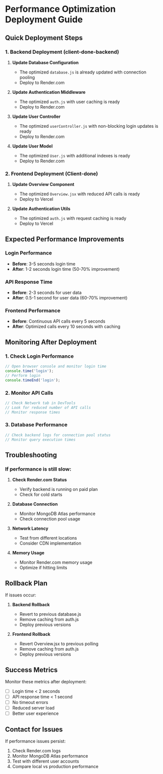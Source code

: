 # Performance Optimization Deployment Guide

## Quick Deployment Steps

### 1. Backend Deployment (client-done-backend)

1. **Update Database Configuration**
   - The optimized `database.js` is already updated with connection pooling
   - Deploy to Render.com

2. **Update Authentication Middleware**
   - The optimized `auth.js` with user caching is ready
   - Deploy to Render.com

3. **Update User Controller**
   - The optimized `userController.js` with non-blocking login updates is ready
   - Deploy to Render.com

4. **Update User Model**
   - The optimized `User.js` with additional indexes is ready
   - Deploy to Render.com

### 2. Frontend Deployment (Client-done)

1. **Update Overview Component**
   - The optimized `Overview.jsx` with reduced API calls is ready
   - Deploy to Vercel

2. **Update Authentication Utils**
   - The optimized `auth.js` with request caching is ready
   - Deploy to Vercel

## Expected Performance Improvements

### Login Performance
- **Before**: 3-5 seconds login time
- **After**: 1-2 seconds login time (50-70% improvement)

### API Response Time
- **Before**: 2-3 seconds for user data
- **After**: 0.5-1 second for user data (60-70% improvement)

### Frontend Performance
- **Before**: Continuous API calls every 5 seconds
- **After**: Optimized calls every 10 seconds with caching

## Monitoring After Deployment

### 1. Check Login Performance
```javascript
// Open browser console and monitor login time
console.time('login');
// Perform login
console.timeEnd('login');
```

### 2. Monitor API Calls
```javascript
// Check Network tab in DevTools
// Look for reduced number of API calls
// Monitor response times
```

### 3. Database Performance
```javascript
// Check backend logs for connection pool status
// Monitor query execution times
```

## Troubleshooting

### If performance is still slow:

1. **Check Render.com Status**
   - Verify backend is running on paid plan
   - Check for cold starts

2. **Database Connection**
   - Monitor MongoDB Atlas performance
   - Check connection pool usage

3. **Network Latency**
   - Test from different locations
   - Consider CDN implementation

4. **Memory Usage**
   - Monitor Render.com memory usage
   - Optimize if hitting limits

## Rollback Plan

If issues occur:

1. **Backend Rollback**
   - Revert to previous database.js
   - Remove caching from auth.js
   - Deploy previous versions

2. **Frontend Rollback**
   - Revert Overview.jsx to previous polling
   - Remove caching from auth.js
   - Deploy previous versions

## Success Metrics

Monitor these metrics after deployment:

- [ ] Login time < 2 seconds
- [ ] API response time < 1 second
- [ ] No timeout errors
- [ ] Reduced server load
- [ ] Better user experience

## Contact for Issues

If performance issues persist:
1. Check Render.com logs
2. Monitor MongoDB Atlas performance
3. Test with different user accounts
4. Compare local vs production performance 